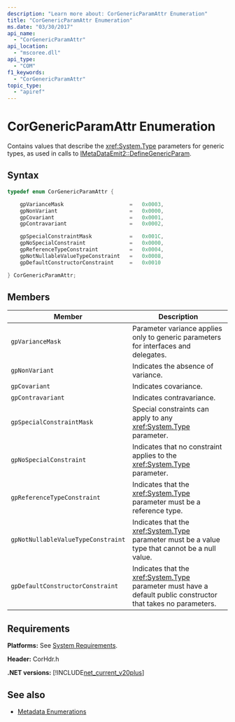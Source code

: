 ```yaml
---
description: "Learn more about: CorGenericParamAttr Enumeration"
title: "CorGenericParamAttr Enumeration"
ms.date: "03/30/2017"
api_name:
  - "CorGenericParamAttr"
api_location:
  - "mscoree.dll"
api_type:
  - "COM"
f1_keywords:
  - "CorGenericParamAttr"
topic_type:
  - "apiref"
---
```

# CorGenericParamAttr Enumeration

Contains values that describe the <xref:System.Type> parameters for generic types, as used in calls to [IMetaDataEmit2::DefineGenericParam](imetadataemit2-definegenericparam-method.md).

## Syntax

```cpp
typedef enum CorGenericParamAttr {

    gpVarianceMask                     =   0x0003,
    gpNonVariant                       =   0x0000,
    gpCovariant                        =   0x0001,
    gpContravariant                    =   0x0002,

    gpSpecialConstraintMask            =   0x001C,
    gpNoSpecialConstraint              =   0x0000,
    gpReferenceTypeConstraint          =   0x0004,
    gpNotNullableValueTypeConstraint   =   0x0008,
    gpDefaultConstructorConstraint     =   0x0010

} CorGenericParamAttr;
```

## Members

|Member|Description|
|------------|-----------------|
|`gpVarianceMask`|Parameter variance applies only to generic parameters for interfaces and delegates.|
|`gpNonVariant`|Indicates the absence of variance.|
|`gpCovariant`|Indicates covariance.|
|`gpContravariant`|Indicates contravariance.|
|`gpSpecialConstraintMask`|Special constraints can apply to any <xref:System.Type> parameter.|
|`gpNoSpecialConstraint`|Indicates that no constraint applies to the <xref:System.Type> parameter.|
|`gpReferenceTypeConstraint`|Indicates that the <xref:System.Type> parameter must be a reference type.|
|`gpNotNullableValueTypeConstraint`|Indicates that the <xref:System.Type> parameter must be a value type that cannot be a null value.|
|`gpDefaultConstructorConstraint`|Indicates that the <xref:System.Type> parameter must have a default public constructor that takes no parameters.|

## Requirements

 **Platforms:** See [System Requirements](../../get-started/system-requirements.md).

 **Header:** CorHdr.h

 **.NET versions:** [!INCLUDE[net_current_v20plus](../../../../includes/net-current-v20plus-md.md)]

## See also

- [Metadata Enumerations](metadata-enumerations.md)
